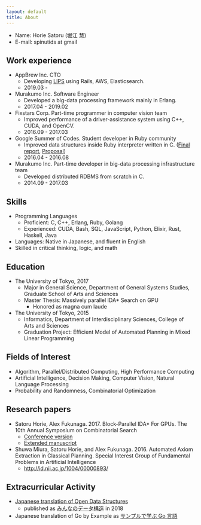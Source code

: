 ```yaml
---
layout: default
title: About
---
```


* Name: Horie Satoru (堀江 慧)
* E-mail: spinutids at gmail

## Work experience

* AppBrew Inc. CTO
  * Developing [LIPS](https://itunes.apple.com/jp/app/id1182886549) using Rails, AWS, Elasticsearch.
  * 2019.03 -
* Murakumo Inc. Software Engineer
  * Developed a big-data processing framework mainly in Erlang.
  * 2017.04 - 2019.02
* Fixstars Corp. Part-time programmer in computer vision team
  * Improved performance of a driver-assistance system using C++, CUDA, and OpenCV.
  * 2016.09 - 2017.03
* Google Summer of Codes. Student developer in Ruby community
  * Improved data structures inside Ruby interpreter written in C. ([Final report](https://www.spinute.org/ruby/gsoc2016/english), [Proposal](https://summerofcode.withgoogle.com/archive/2016/projects/5201565367402496/))
  * 2016.04 - 2016.08
* Murakumo Inc. Part-time developer in big-data processing infrastructure team
  * Developed distributed RDBMS from scratch in C.
  * 2014.09 - 2017.03

## Skills
* Programming Languages
  * Proficient: C, C++, Erlang, Ruby, Golang
  * Experienced: CUDA, Bash, SQL, JavaScript, Python, Elixir, Rust, Haskell, Java
* Languages: Native in Japanese, and fluent in English
* Skilled in critical thinking, logic, and math

## Education
* The University of Tokyo, 2017
  * Major in General Science, Department of General Systems Studies, Graduate School of Arts and Sciences
  * Master Thesis: Massively parallel IDA\* Search on GPU
    * Honored as magna cum laude
* The University of Tokyo, 2015
  * Informatics, Department of Interdisciplinary Sciences, College of Arts and Sciences
  * Graduation Project: Efficient Model of Automated Planning in Mixed Linear Programming

## Fields of Interest

* Algorithm, Parallel/Distributed Computing, High Performance Computing
* Artificial Intelligence, Decision Making, Computer Vision, Natural Language Processing
* Probability and Randomness, Combinatorial Optimization

## Research papers
* Satoru Horie, Alex Fukunaga. 2017. Block-Parallel IDA\* For GPUs. The 10th Annual Symposium on Combinatorial Search
  * [Conference version](https://aaai.org/ocs/index.php/SOCS/SOCS17/paper/viewFile/15801/15067)
  * [Extended manuscript](https://www.arxiv-vanity.com/papers/1705.02843/)
* Shuwa Miura, Satoru Horie, and Alex Fukunaga. 2016. Automated Axiom Extraction in Classical Planning. Special Interest Group of Fundamental Problems in Artificial Intelligence
  * <http://id.nii.ac.jp/1004/00000893/>

## Extracurricular Activity
* [Japanese translation of Open Data Structures](https://sites.google.com/view/open-data-structures-ja/home)
  * published as [みんなのデータ構造](https://www.lambdanote.com/collections/frontpage/products/opendatastructures) in 2018
* Japanese translation of Go by Example as [サンプルで学ぶ Go 言語](https://spinute.org/go-by-example)
